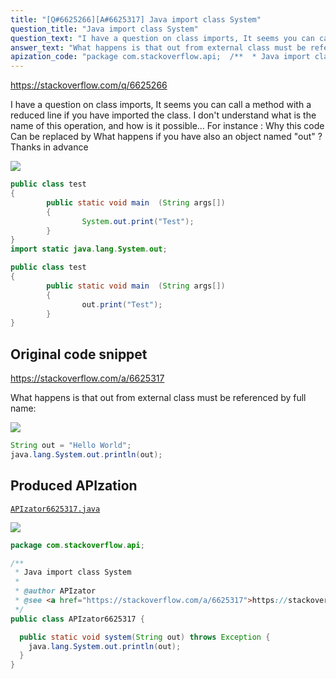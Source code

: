 ```yaml
---
title: "[Q#6625266][A#6625317] Java import class System"
question_title: "Java import class System"
question_text: "I have a question on class imports, It seems you can call a method with a reduced line if you have imported the class. I don't understand what is the name of this operation, and how is it possible... For instance : Why this code Can be replaced by What happens if you have also an object named \"out\" ? Thanks in advance"
answer_text: "What happens is that out from external class must be referenced by full name:"
apization_code: "package com.stackoverflow.api;  /**  * Java import class System  *  * @author APIzator  * @see <a href=\"https://stackoverflow.com/a/6625317\">https://stackoverflow.com/a/6625317</a>  */ public class APIzator6625317 {    public static void system(String out) throws Exception {     java.lang.System.out.println(out);   } }"
---
```


https://stackoverflow.com/q/6625266

I have a question on class imports, It seems you can call a method with a reduced line if you have imported the class. I don&#x27;t understand what is the name of this operation, and how is it possible...
For instance :
Why this code
Can be replaced by
What happens if you have also an object named &quot;out&quot; ?
Thanks in advance


<div class="code-logo"><img src="/stackoverflow.png" /></div>

```java
public class test 
{
        public static void main  (String args[])
        {
                System.out.print("Test");
        }
}
import static java.lang.System.out;

public class test 
{
        public static void main  (String args[])
        {
                out.print("Test");
        }
}
```


## Original code snippet

https://stackoverflow.com/a/6625317

What happens is that out from external class must be referenced by full name:

<div class="code-logo"><img src="/stackoverflow.png" /></div>

```java
String out = "Hello World";
java.lang.System.out.println(out);
```

## Produced APIzation

[`APIzator6625317.java`](https://github.com/pasqualesalza/apization/raw/main/data/search/APIzator6625317.java)

<div class="code-logo"><img src="/apizator.png" /></div>

```java
package com.stackoverflow.api;

/**
 * Java import class System
 *
 * @author APIzator
 * @see <a href="https://stackoverflow.com/a/6625317">https://stackoverflow.com/a/6625317</a>
 */
public class APIzator6625317 {

  public static void system(String out) throws Exception {
    java.lang.System.out.println(out);
  }
}

```